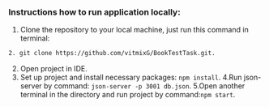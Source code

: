 ### Instructions how to run application locally:
1. Clone the repository to your local machine, just run this command in terminal:
``` bash
2. git clone https://github.com/vitmixG/BookTestTask.git.
```
2. Open project in IDE.
3. Set up project and install necessary packages: ```npm install```.
4.Run json-server by command: ```json-server -p 3001 db.json```.
5.Open another terminal in the directory and run project by command:```npm start```.
